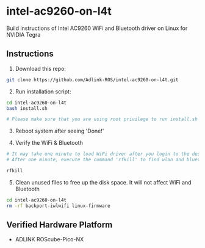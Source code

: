 # intel-ac9260-on-l4t
Build instructions of Intel AC9260 WiFi and Bluetooth driver on Linux for NVIDIA Tegra

## Instructions
1. Download this repo:
```bash
git clone https://github.com/Adlink-ROS/intel-ac9260-on-l4t.git
```

2. Run installation script:
```bash
cd intel-ac9260-on-l4t
bash install.sh

# Please make sure that you are using root privilege to run install.sh
```

3. Reboot system after seeing 'Done!'

4. Verify the WiFi & Bluetooth
```bash
# It may take one minute to load WiFi driver after you login to the desktop.
# After one minute, execute the command 'rfkill' to find wlan and bluetooth.

rfkill
```

5. Clean unused files to free up the disk space. It will not affect WiFi and Bluetooth
```bash
cd intel-ac9260-on-l4t
rm -rf backport-iwlwifi linux-firmware
```

## Verified Hardware Platform
- ADLINK ROScube-Pico-NX
